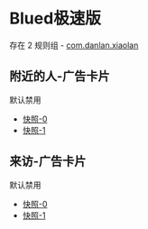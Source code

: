 # Blued极速版

存在 2 规则组 - [com.danlan.xiaolan](/src/apps/com.danlan.xiaolan.ts)

## 附近的人-广告卡片

默认禁用

- [快照-0](https://i.gkd.li/i/13421613)
- [快照-1](https://i.gkd.li/i/13421622)

## 来访-广告卡片

默认禁用

- [快照-0](https://i.gkd.li/i/13421923)
- [快照-1](https://i.gkd.li/i/13422170)
